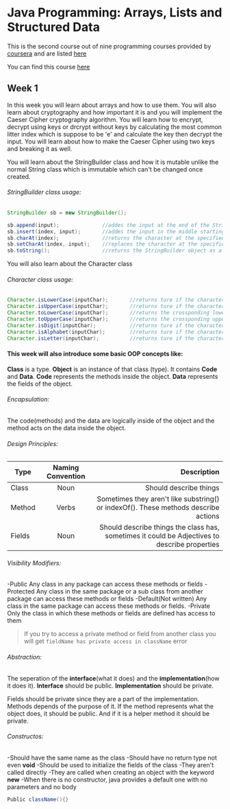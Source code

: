 # Java Programming: Arrays, Lists and Structured Data
This is the second course out of nine programming courses provided by [coursera](https://www.coursera.org/) and are listed [here](https://github.com/ForrestKnight/open-source-cs)

You can find this course [here](https://www.coursera.org/learn/java-programming-arrays-lists-data)


## Week 1
In this week you will learn about arrays and how to use them. You will also learn about cryptography and how important it is and you will implement the Caeser Cipher cryptography algorithm. You will learn how to encrypt, decrypt using keys or drcrypt without keys by calculating the most common litter index which is suppose to be 'e' and calculate the key then decrypt the input. You will learn about how to make the Caeser Cipher using two keys and breaking it as well.

You will learn about the StringBuilder class and how it is mutable unlike the normal String class which is immutable which can't be changed once created.

###### StringBuilder class usage:
```java
StringBuilder sb = new StringBuilder();

sb.append(input);              //addes the input at the end of the StringBuilder object sb
sb.insert(index, input);       //addes the input in the middle starting by the location of the specified index
sb.charAt(index);              //returns the character at the specified index
sb.setCharAt(index, input);    //replaces the character at the specified index by the specified character (input) 
sb.toString();                 //returns the StringBuilder object as a string

```

You will also learn about the Character class 

###### Character class usage:
```java
Character.isLowerCase(inputChar);       //returns ture if the character is lower case
Character.isUpperCase(inputChar);       //returns ture if the character is upper case
Character.toLowerCase(inputChar);       //returns the crossponding lower case character
Character.toUpperCase(inputChar);       //returns the crossponding upper case character
Character.isDigit(inputChar);           //returns ture if the character is a digit
Character.isAlphabet(inputChar);        //returns ture if the character is an alphabet
Character.isLetter(inputChar);          //returns ture if the character is a letter
```


#### This week will also introduce some basic OOP concepts like:
**Class** is a type.
**Object** is an instance of that class (type). It contains **Code** and **Data**.
**Code** represents the methods inside the object.
**Data** represents the fields of the object.

###### Encapsulation:
The code(methods) and the data are logically inside of the object and the method acts on the data inside the object.

###### Design Principles:
| Type          | Naming Convention | Description  |
| ------------- |:-------------:| -----:|
| Class     | Noun | Should describe things |
| Method      | Verbs  | Sometimes they aren't like substring() or indexOf(). These methods describe actions |
| Fields | Noun      | Should describe things the class has, sometimes it could be Adjectives to describe properties |

###### Visibility Modifiers:
-Public                 Any class in any package can access these methods or fields
-Protected              Any class in the same package or a sub class from another package can access these methods or fields
-Default(Not written)   Any class in the same package can access these methods or fields.
-Private                Only the class in which these methods or fields are defined has access to them

>If you try to access a private method or field from another class you will get ```fieldName has private access in className``` error

###### Abstraction:
The seperation of the **interface**(what it does) and the **implementation**(how it does it).
**Interface** should be public.
**Implementation** should be private.

Fields should be private since they are a part of the implementation.
Methods depends of the purpose of it. If the method represents what the object does, it should be public. And if it is a helper method it should be private.

###### Constructos:
-Should have the same name as the class
-Should have no return type not even **void**
-Should be used to initialize the fields of the class
-They aren't called directly
-They are called when creating an object with the keyword **new**
-When there is no constructor, java provides a default one with no parameters and no body
```java
Public className(){}
```